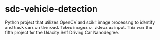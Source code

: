 # sdc-vehicle-detection
Python project that utilizes OpenCV and scikit image processing to identify and track cars on the road. Takes images or videos as input. This was the fifth project for the Udacity Self Driving Car Nanodegree.
